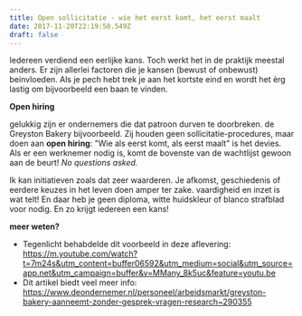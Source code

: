 ```yaml
---
title: Open sollicitatie - wie het eerst komt, het eerst maalt
date: 2017-11-20T22:19:58.549Z
draft: false
---
```

Iedereen verdiend een eerlijke kans. Toch werkt het in de praktijk meestal anders. Er zijn allerlei factoren die je kansen (bewust of onbewust) beinvloeden. Als je pech hebt trek je aan het kortste eind en wordt het èrg lastig om bijvoorbeeld een baan te vinden. 

**Open hiring**

gelukkig zijn er ondernemers die dat patroon durven te doorbreken. de Greyston Bakery bijvoorbeeld. Zij houden geen sollicitatie-procedures, maar doen aan **open hiring**: "Wie als eerst komt, als eerst maalt" is het devies. Als er een werknemer nodig is, komt de bovenste van de wachtlijst gewoon aan de beurt! _No questions asked._

Ik kan initiatieven zoals dat zeer waarderen. Je afkomst, geschiedenis of eerdere keuzes in het leven doen amper ter zake. vaardigheid en inzet is wat telt! En daar heb je geen diploma, witte huidskleur of blanco strafblad voor nodig. En zo krijgt iedereen een kans!

**meer weten?**
- Tegenlicht behabdelde dit voorbeeld in deze aflevering: https://m.youtube.com/watch?t=7m24s&utm_content=buffer06592&utm_medium=social&utm_source=app.net&utm_campaign=buffer&v=MMany_8k5uc&feature=youtu.be
- Dit artikel biedt veel meer info: https://www.deondernemer.nl/personeel/arbeidsmarkt/greyston-bakery-aanneemt-zonder-gesprek-vragen-research~290355
